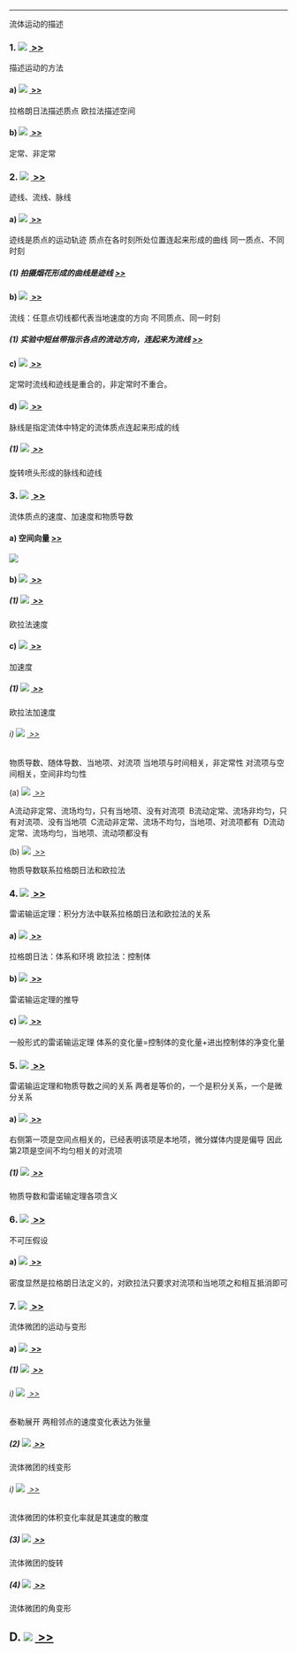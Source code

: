 ---------------------------------------------------------------------------------------------------
流体运动的描述

### 1. ![](https://raw.githubusercontent.com/914191848/notion-import/main/img/image070.gif) [ >>](marginnoteapp://note/4971F31A-6DF9-4B27-B8AC-6DC276816F99)

描述运动的方法

#### a) ![](https://raw.githubusercontent.com/914191848/notion-import/main/img/image071.gif) [ >>](marginnoteapp://note/15971270-C88E-4143-9943-9E0397F80A06)

拉格朗日法描述质点  欧拉法描述空间

#### b) ![](https://raw.githubusercontent.com/914191848/notion-import/main/img/image072.gif) [ >>](marginnoteapp://note/B889E19C-0B6C-4CFE-9F1B-439DB9D6189B)

定常、非定常

### 2. ![](https://raw.githubusercontent.com/914191848/notion-import/main/img/image073.gif) [ >>](marginnoteapp://note/9BAF3EEB-4BA4-48D7-BDB4-2CF543FEC315)

迹线、流线、脉线

#### a) ![](https://raw.githubusercontent.com/914191848/notion-import/main/img/image074.gif) [ >>](marginnoteapp://note/7BAB5190-D903-4140-9E8C-75CC68CC9187)

迹线是质点的运动轨迹  质点在各时刻所处位置连起来形成的曲线
同一质点、不同时刻

##### (1) 拍摄烟花形成的曲线是迹线 [>>](marginnoteapp://note/3EA012DC-11E6-485F-876B-32FA43C3E694)

#### b) ![](https://raw.githubusercontent.com/914191848/notion-import/main/img/image075.gif) [ >>](marginnoteapp://note/7E159BBB-43AC-4226-BF16-009DB17220E2)

流线：任意点切线都代表当地速度的方向
不同质点、同一时刻

##### (1) 实验中短丝带指示各点的流动方向，连起来为流线 [>>](marginnoteapp://note/2D189A50-7723-4C16-8B51-33539E24D0D8)

#### c) ![](https://raw.githubusercontent.com/914191848/notion-import/main/img/image076.gif) [ >>](marginnoteapp://note/D95F6F3F-9B8F-4C44-ADB8-6C9BC0BA2A41)

定常时流线和迹线是重合的，非定常时不重合。

#### d) ![](https://raw.githubusercontent.com/914191848/notion-import/main/img/image077.gif) [ >>](marginnoteapp://note/E58E8D46-1F7B-41C4-995C-4EF3F63A2BB0)

脉线是指定流体中特定的流体质点连起来形成的线

##### (1) ![](https://raw.githubusercontent.com/914191848/notion-import/main/img/image078.gif) [ >>](marginnoteapp://note/5EC77A22-1302-4B69-9843-45C9D33ACC68)

旋转喷头形成的脉线和迹线

### 3. ![](https://raw.githubusercontent.com/914191848/notion-import/main/img/image079.gif) [ >>](marginnoteapp://note/C7B3F270-777B-4C03-A3B0-1B4647D53AE2)

流体质点的速度、加速度和物质导数

#### a) 空间向量 [>>](marginnoteapp://note/DCD47330-A8FC-46F1-B919-3C0F9A0B1988)


![](https://raw.githubusercontent.com/914191848/notion-import/main/img/image080.gif)

#### b) ![](https://raw.githubusercontent.com/914191848/notion-import/main/img/image081.gif) [ >>](marginnoteapp://note/8DBC7498-54E2-45B3-BA26-77207C981F68)

##### (1) ![](https://raw.githubusercontent.com/914191848/notion-import/main/img/image082.gif) [ >>](marginnoteapp://note/AFAE4FA5-5E5A-49D6-9D37-CA50315BCAEE)

欧拉法速度

#### c) ![](https://raw.githubusercontent.com/914191848/notion-import/main/img/image083.gif) [ >>](marginnoteapp://note/A383B38D-A44F-47FD-9B76-F845B0560BF5)

加速度

##### (1) ![](https://raw.githubusercontent.com/914191848/notion-import/main/img/image084.gif) [ >>](marginnoteapp://note/7263640A-411C-4638-BADD-8A953FF1E3FE)

欧拉法加速度

###### i) ![](https://raw.githubusercontent.com/914191848/notion-import/main/img/image085.gif) [ >>](marginnoteapp://note/DAF7C510-C527-4200-93F3-D6A18D3F9D74)

物质导数、随体导数、当地项、对流项
当地项与时间相关，非定常性  对流项与空间相关，空间非均匀性

(a) ![](https://raw.githubusercontent.com/914191848/notion-import/main/img/image086.gif) [ >>](marginnoteapp://note/98E14656-FEBB-4693-B4A0-4D9EE69C4D9A)

A流动非定常、流场均匀，只有当地项、没有对流项  B流动定常、流场非均匀，只有对流项、没有当地项  C流动非定常、流场不均匀，当地项、对流项都有  D流动定常、流场均匀，当地项、流动项都没有

(b) ![](https://raw.githubusercontent.com/914191848/notion-import/main/img/image087.gif) [ >>](marginnoteapp://note/EC5A5908-78D5-4362-8911-9DF4AB5516D4)

物质导数联系拉格朗日法和欧拉法

### 4. ![](https://raw.githubusercontent.com/914191848/notion-import/main/img/image088.gif) [ >>](marginnoteapp://note/767B1EFD-E8BE-4FBF-BC99-3E9169979184)

雷诺输运定理：积分方法中联系拉格朗日法和欧拉法的关系

#### a) ![](https://raw.githubusercontent.com/914191848/notion-import/main/img/image089.gif) [ >>](marginnoteapp://note/0BDDFD0E-D8A5-4C39-8BF9-7C61AB48EB6A)

拉格朗日法：体系和环境  欧拉法：控制体

#### b) ![](https://raw.githubusercontent.com/914191848/notion-import/main/img/image090.gif) [ >>](marginnoteapp://note/E7A4B931-8D1D-4A1D-ACAE-51088D71BA72)

雷诺输运定理的推导

#### c) ![](https://raw.githubusercontent.com/914191848/notion-import/main/img/image091.gif) [ >>](marginnoteapp://note/1BEADF90-9DDC-4B81-A1A8-4512275A2648)

一般形式的雷诺输运定理  体系的变化量=控制体的变化量+进出控制体的净变化量

### 5. ![](https://raw.githubusercontent.com/914191848/notion-import/main/img/image092.gif) [ >>](marginnoteapp://note/6F25BCD0-3242-499F-95C4-64FCA0BC630F)

雷诺输运定理和物质导数之间的关系
两者是等价的，一个是积分关系，一个是微分关系

#### a) ![](https://raw.githubusercontent.com/914191848/notion-import/main/img/image093.gif) [ >>](marginnoteapp://note/5E2EA18A-A5A3-447B-BFE7-863741B5D4E4)

右侧第一项是空间点相关的，已经表明该项是本地项，微分媒体内提是偏导 因此第2项是空间不均匀相关的对流项

##### (1) ![](https://raw.githubusercontent.com/914191848/notion-import/main/img/image094.gif) [ >>](marginnoteapp://note/1DDF1506-276E-4C5D-B153-AB7858C8AE7E)

物质导数和雷诺输定理各项含义

### 6. ![](https://raw.githubusercontent.com/914191848/notion-import/main/img/image095.gif) [ >>](marginnoteapp://note/4887526A-36C6-4E9A-8B47-90D05D70C712)

不可压假设

#### a) ![](https://raw.githubusercontent.com/914191848/notion-import/main/img/image096.gif) [ >>](marginnoteapp://note/D28D3ED6-5597-47BC-8B76-C577A62280AE)

密度显然是拉格朗日法定义的，对欧拉法只要求对流项和当地项之和相互抵消即可

### 7. ![](https://raw.githubusercontent.com/914191848/notion-import/main/img/image097.gif) [ >>](marginnoteapp://note/6A724B72-38A9-48E1-9830-C1265C1DE769)

流体微团的运动与变形

#### a) ![](https://raw.githubusercontent.com/914191848/notion-import/main/img/image098.gif) [ >>](marginnoteapp://note/A9C928A1-5A03-49A2-AF31-DF907FE8D9C0)

##### (1) ![](https://raw.githubusercontent.com/914191848/notion-import/main/img/image099.gif) [ >>](marginnoteapp://note/6241A287-FAE3-4BA6-9B7D-A31889FFE2E0)

###### i) ![](https://raw.githubusercontent.com/914191848/notion-import/main/img/image100.gif) [ >>](marginnoteapp://note/2E47E80C-66E7-421F-9AAE-29E55C0E9890)

泰勒展开  两相邻点的速度变化表达为张量

##### (2) ![](https://raw.githubusercontent.com/914191848/notion-import/main/img/image101.gif) [ >>](marginnoteapp://note/CAF1D94E-14BC-4E0D-A3B2-179D44EEAC83)

流体微团的线变形

###### i) ![](https://raw.githubusercontent.com/914191848/notion-import/main/img/image102.gif) [ >>](marginnoteapp://note/EA23A5BD-FFDD-4BC7-A74C-1CAB15FBCD54)

流体微团的体积变化率就是其速度的散度

##### (3) ![](https://raw.githubusercontent.com/914191848/notion-import/main/img/image103.gif) [ >>](marginnoteapp://note/4ADE3024-7508-4201-8979-D115F0425F7B)

流体微团的旋转

##### (4) ![](https://raw.githubusercontent.com/914191848/notion-import/main/img/image104.gif) [ >>](marginnoteapp://note/D1B13787-51E9-4CA0-96D1-58DDDC4A66B4)

流体微团的角变形

D. ![](https://raw.githubusercontent.com/914191848/notion-import/main/img/image105.gif) [ >>](marginnoteapp://note/7F2DD7BA-D967-4650-8E3D-B571FE48D436)
---------------------------------------------------------------------------------------------------
